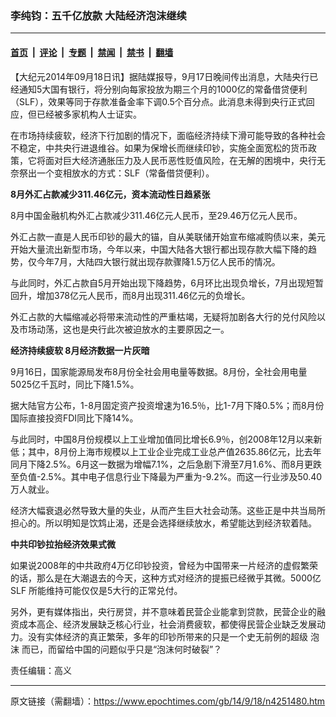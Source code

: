 ### 李纯钧：五千亿放款 大陆经济泡沫继续

---

#### [首页](../../../..?n4251480) &nbsp;|&nbsp; [评论](../../../../../epoch-comment?n4251480) &nbsp;|&nbsp; [专题](../../../../../epoch-special?n4251480) &nbsp;|&nbsp; [禁闻](../../../../../epoch-news?n4251480) &nbsp;|&nbsp; [禁书](../../../../../books?n4251480) &nbsp;|&nbsp; [翻墙](https://github.com/gfw-breaker/nogfw/blob/master/README.md?n4251480)


<div class="post_content" id="artbody" itemprop="articleBody">
 <!-- article content begin -->
 <p>
  【大纪元2014年09月18日讯】据陆媒报导，9月17日晚间传出消息，大陆央行已经通知5大国有银行，将分别向每家投放为期三个月的1000亿的常备借贷便利（SLF），效果等同于存款准备金率下调0.5个百分点。此消息未得到央行正式回应，但已经被多家机构人士证实。
 </p>
 <p>
  在市场持续疲软，经济下行加剧的情况下，面临经济持续下滑可能导致的各种社会不稳定，中共央行进退维谷。如果为保增长而继续印钞，实施全面宽松的货币政策，它将面对巨大经济通胀压力及人民币恶性贬值风险，在无解的困境中，央行无奈祭出一个变相放水的方式：SLF（常备借贷便利）。
 </p>
 <p>
  <b>
   8月外汇占款减少311.46亿元，资本流动性日趋紧张
  </b>
 </p>
 <p>
  8月中国金融机构外汇占款减少311.46亿元人民币，至29.46万亿元人民币。
 </p>
 <p>
  外汇占款一直是人民币印钞的最大的锚，自从美联储开始宣布缩减购债以来，美元开始大量流出新型市场，今年以来，中国大陆各大银行都出现存款大幅下降的趋势，仅今年7月，大陆四大银行就出现存款骤降1.5万亿人民币的情况。
 </p>
 <p>
  与此同时，外汇占款自5月开始出现下降趋势，6月环比出现负增长，7月出现短暂回升，增加378亿元人民币，而8月出现311.46亿元的负增长。
 </p>
 <p>
  外汇占款的大幅缩减必将带来流动性的严重枯竭，无疑将加剧各大行的兑付风险以及市场动荡，这也是央行此次被迫放水的主要原因之一。
 </p>
 <p>
  <b>
   经济持续疲软 8月经济数据一片灰暗
  </b>
 </p>
 <p>
  9月16日，国家能源局发布8月份全社会用电量等数据。8月份，全社会用电量5025亿千瓦时，同比下降1.5%。
 </p>
 <p>
  据大陆官方公布，1-8月固定资产投资增速为16.5％，比1-7月下降0.5%；而8月份国际直接投资FDI同比下降14%。
 </p>
 <p>
  与此同时，中国8月份规模以上工业增加值同比增长6.9％，创2008年12月以来新低；其中，8月份上海市规模以上工业企业完成工业总产值2635.86亿元，比去年同月下降2.5%。6月这一数据为增幅7.1%，之后急剧下滑至7月1.6%、而8月更跌至负值-2.5%。其中电子信息行业下降最为严重为-9.2%。而这一行业涉及50.40万人就业。
 </p>
 <p>
  经济大幅衰退必然导致大量的失业，从而产生巨大社会动荡。这些正是中共当局所担心的。所以明知是饮鸩止渴，还是会选择继续放水，希望能达到经济软着陆。
 </p>
 <p>
  <b>
   中共印钞拉抬经济效果式微
  </b>
 </p>
 <p>
  如果说2008年的中共政府4万亿印钞投资，曾经为中国带来一片经济的虚假繁荣的话，那么是在大潮退去的今天，这种方式对经济的提振已经微乎其微。5000亿SLF 所能维持可能仅仅是5大行的正常兑付。
 </p>
 <p>
  另外，更有媒体指出，央行房贷，并不意味着民营企业能拿到贷款，民营企业的融资成本高企、经济发展缺乏核心行业，社会消费疲软，都使得民营企业缺乏发展动力。没有实体经济的真正繁荣，多年的印钞所带来的只是一个史无前例的超级
  <ok href="https://www.epochtimes.com/gb/tag/%E6%B3%A1%E6%B2%AB.html">
   泡沫
  </ok>
  而已，而留给中国的问题似乎只是“泡沫何时破裂”？
 </p>
 <p>
  责任编辑：高义
 </p>
 <!-- article content end -->
 <div id="below_article_ad">
 </div>
</div>


---

原文链接（需翻墙）：https://www.epochtimes.com/gb/14/9/18/n4251480.htm
